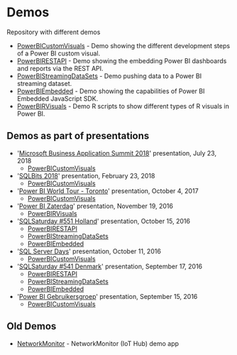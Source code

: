 # Demos

Repository with different demos

- [PowerBICustomVisuals](https://github.com/liprec/Demos/tree/master/PowerBICustomVisual) - Demo showing the different development steps of a Power BI custom visual.
- [PowerBIRESTAPI](https://github.com/liprec/Demos/tree/master/PowerBIRESTAPI) - Demo showing the embedding Power BI dashboards and reports via the REST API.
- [PowerBIStreamingDataSets](https://github.com/liprec/Demos/tree/master/PowerBIStreamingDataSets) - Demo pushing data to a Power BI streaming dataset. 
- [PowerBIEmbedded](https://github.com/liprec/Demos/tree/master/PowerBIEmbedded) - Demo showing the capabilities of Power BI Embedded JavaScript SDK.
- [PowerBIRVisuals](https://github.com/liprec/Demos/tree/master/PowerBIRVisuals) - Demo R scripts to show different types of R visuals in Power BI.

## Demos as part of presentations

- '[Microsoft Business Application Summit 2018](https://www.microsoft.com/en-us/businessapplicationssummit/sessioncatalog)' presentation, July 23, 2018
  - [PowerBICustomVisuals](https://github.com/liprec/Demos/tree/master/PowerBICustomVisual)
- '[SQLBits 2018](http://sqlbits.com/Sessions/Event17/Extending_Power_BI_With_Your_Own_Custom_Visual)' presentation, February 23, 2018
  - [PowerBICustomVisuals](https://github.com/liprec/Demos/tree/master/PowerBICustomVisual)
- '[Power BI World Tour - Toronto](http://sched.co/CT4F)' presentation, October 4, 2017
  - [PowerBICustomVisuals](https://github.com/liprec/Demos/tree/master/PowerBICustomVisual)
- '[Power BI Zaterdag](http://zaterdag.pbig.nl/sessions/power-bi-r-visuals/)' presentation, November 19, 2016
  - [PowerBIRVisuals](https://github.com/liprec/Demos/tree/master/PowerBIRVisuals)    
- '[SQLSaturday #551 Holland](http://www.sqlsaturday.com/551/Sessions/Details.aspx?sid=50990)' presentation, October 15, 2016
  - [PowerBIRESTAPI](https://github.com/liprec/Demos/tree/master/PowerBIRESTAPI)
  - [PowerBIStreamingDataSets](https://github.com/liprec/Demos/tree/master/PowerBIStreamingDataSets/README.md)
  - [PowerBIEmbedded](https://github.com/liprec/Demos/tree/master/PowerBIEmbedded)
- '[SQL Server Days]()' presentation, October 11, 2016
  - [PowerBICustomVisuals](https://github.com/liprec/Demos/tree/master/PowerBICustomVisual)
- '[SQLSaturday #541 Denmark](http://www.sqlsaturday.com/541/Sessions/Details.aspx?sid=50988)' presentation, September 17, 2016
  - [PowerBIRESTAPI](https://github.com/liprec/Demos/tree/master/PowerBIRESTAPI)
  - [PowerBIStreamingDataSets](https://github.com/liprec/Demos/tree/master/PowerBIStreamingDataSets/README.md)
  - [PowerBIEmbedded](https://github.com/liprec/Demos/tree/master/PowerBIEmbedded)
- '[Power BI Gebruikersgroep](http://pbig.nl/events/power-bi-visuals-en-azure-ml-avond/)' presentation, September 15, 2016
  - [PowerBICustomVisuals](https://github.com/liprec/Demos/tree/master/PowerBICustomVisual)

## Old Demos

- [NetworkMonitor](https://github.com/liprec/Demos/tree/master/NetworkMonitor) - NetworkMonitor (IoT Hub) demo app